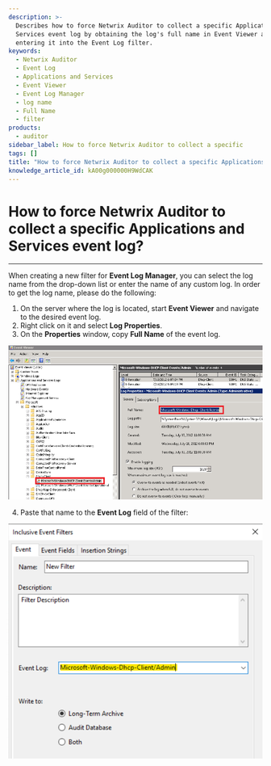 ```yaml
---
description: >-
  Describes how to force Netwrix Auditor to collect a specific Applications and
  Services event log by obtaining the log's full name in Event Viewer and
  entering it into the Event Log filter.
keywords:
  - Netwrix Auditor
  - Event Log
  - Applications and Services
  - Event Viewer
  - Event Log Manager
  - log name
  - Full Name
  - filter
products:
  - auditor
sidebar_label: How to force Netwrix Auditor to collect a specific
tags: []
title: "How to force Netwrix Auditor to collect a specific Applications and Services event log?"
knowledge_article_id: kA00g000000H9WdCAK
---
```


# How to force **Netwrix Auditor** to collect a specific **Applications and Services** event log?

---

When creating a new filter for **Event Log Manager**, you can select the log name from the drop-down list or enter the name of any custom log. In order to get the log name, please do the following:

1. On the server where the log is located, start **Event Viewer** and navigate to the desired event log.
2. Right click on it and select **Log Properties**.
3. On the **Properties** window, copy **Full Name** of the event log.

![EventViewer - select desired log](images/ka04u000000HcPp_0EM700000005DIQ.png)

4. Paste that name to the **Event Log** field of the filter:

![image.png](images/ka04u000000HcPp_0EM4u000007qsVK.png)
